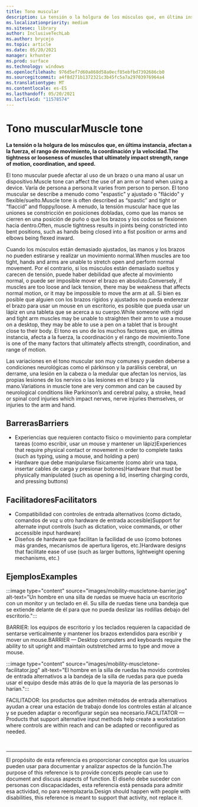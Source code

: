 ```yaml
---
title: Tono muscular
description: La tensión o la holgura de los músculos que, en última instancia, afectan a la fuerza, el rango de movimiento, la coordinación y la velocidad
ms.localizationpriority: medium
ms.sitesec: library
author: InclusiveTechLab
ms.author: brycejo
ms.topic: article
ms.date: 05/20/2021
manager: krhunter
ms.prod: surface
ms.technology: windows
ms.openlocfilehash: 976d5ef7d60a868d58a0ecf85ebfbd7392686cb0
ms.sourcegitcommit: a4f8d271b1372321c3b45fc5a7a29703976964a4
ms.translationtype: MT
ms.contentlocale: es-ES
ms.lasthandoff: 05/20/2021
ms.locfileid: "11578574"
---
```

# <a name="muscle-tone"></a><span data-ttu-id="9f4da-103">Tono muscular</span><span class="sxs-lookup"><span data-stu-id="9f4da-103">Muscle tone</span></span>

**<span data-ttu-id="9f4da-104">La tensión o la holgura de los músculos que, en última instancia, afectan a la fuerza, el rango de movimiento, la coordinación y la velocidad.</span><span class="sxs-lookup"><span data-stu-id="9f4da-104">The tightness or looseness of muscles that ultimately impact strength, range of motion, coordination, and speed.</span></span>**

<span data-ttu-id="9f4da-105">El tono muscular puede afectar al uso de un brazo o una mano al usar un dispositivo.</span><span class="sxs-lookup"><span data-stu-id="9f4da-105">Muscle tone can affect the use of an arm or hand when using a device.</span></span> <span data-ttu-id="9f4da-106">Varía de persona a persona.</span><span class="sxs-lookup"><span data-stu-id="9f4da-106">It varies from person to person.</span></span> <span data-ttu-id="9f4da-107">El tono muscular se describe a menudo como "espastic" y ajustado o "flácido" y flexible/suelto.</span><span class="sxs-lookup"><span data-stu-id="9f4da-107">Muscle tone is often described as “spastic” and tight or “flaccid” and floppy/loose.</span></span> <span data-ttu-id="9f4da-108">A menudo, la tensión muscular hace que las uniones se constricción en posiciones dobladas, como que las manos se cierren en una posición de puño o que los brazos y los codos se flexionen hacia dentro.</span><span class="sxs-lookup"><span data-stu-id="9f4da-108">Often, muscle tightness results in joints being constricted into bent positions, such as hands being closed into a fist position or arms and elbows being flexed inward.</span></span>

<span data-ttu-id="9f4da-109">Cuando los músculos están demasiado ajustados, las manos y los brazos no pueden estirarse y realizar un movimiento normal.</span><span class="sxs-lookup"><span data-stu-id="9f4da-109">When muscles are too tight, hands and arms are unable to stretch open and perform normal movement.</span></span> <span data-ttu-id="9f4da-110">Por el contrario, si los músculos están demasiado sueltos y carecen de tensión, puede haber debilidad que afecte al movimiento normal, o puede ser imposible mover el brazo en absoluto.</span><span class="sxs-lookup"><span data-stu-id="9f4da-110">Conversely, if muscles are too loose and lack tension, there may be weakness that affects normal motion, or it may be impossible to move the arm at all.</span></span> <span data-ttu-id="9f4da-111">Si bien es posible que alguien con los brazos rígidos y ajustados no pueda enderezar el brazo para usar un mouse en un escritorio, es posible que pueda usar un lápiz en una tableta que se acerca a su cuerpo.</span><span class="sxs-lookup"><span data-stu-id="9f4da-111">While someone with rigid and tight arm muscles may be unable to straighten their arm to use a mouse on a desktop, they may be able to use a pen on a tablet that is brought close to their body.</span></span> <span data-ttu-id="9f4da-112">El tono es uno de los muchos factores que, en última instancia, afecta a la fuerza, la coordinación y el rango de movimiento.</span><span class="sxs-lookup"><span data-stu-id="9f4da-112">Tone is one of the many factors that ultimately affects strength, coordination, and range of motion.</span></span>

<span data-ttu-id="9f4da-113">Las variaciones en el tono muscular son muy comunes y pueden deberse a condiciones neurológicas como el párkinson y la parálisis cerebral, un derrame, una lesión en la cabeza o la medular que afectan los nervios, las propias lesiones de los nervios o las lesiones en el brazo y la mano.</span><span class="sxs-lookup"><span data-stu-id="9f4da-113">Variations in muscle tone are very common and can be caused by neurological conditions like Parkinson’s and cerebral palsy, a stroke, head or spinal cord injuries which impact nerves, nerve injuries themselves, or injuries to the arm and hand.</span></span>

## <a name="barriers"></a><span data-ttu-id="9f4da-114">Barreras</span><span class="sxs-lookup"><span data-stu-id="9f4da-114">Barriers</span></span>
* <span data-ttu-id="9f4da-115">Experiencias que requieren contacto físico o movimiento para completar tareas (como escribir, usar un mouse y mantener un lápiz)</span><span class="sxs-lookup"><span data-stu-id="9f4da-115">Experiences that require physical contact or movement in order to complete tasks (such as typing, using a mouse, and holding a pen)</span></span>
* <span data-ttu-id="9f4da-116">Hardware que debe manipularse físicamente (como abrir una tapa, insertar cables de carga y presionar botones)</span><span class="sxs-lookup"><span data-stu-id="9f4da-116">Hardware that must be physically manipulated (such as opening a lid, inserting charging cords, and pressing buttons)</span></span>

## <a name="facilitators"></a><span data-ttu-id="9f4da-117">Facilitadores</span><span class="sxs-lookup"><span data-stu-id="9f4da-117">Facilitators</span></span>
* <span data-ttu-id="9f4da-118">Compatibilidad con controles de entrada alternativos (como dictado, comandos de voz u otro hardware de entrada accesible)</span><span class="sxs-lookup"><span data-stu-id="9f4da-118">Support for alternate input controls (such as dictation, voice commands, or other accessible input hardware)</span></span>
* <span data-ttu-id="9f4da-119">Diseños de hardware que facilitan la facilidad de uso (como botones más grandes, mecanismos de apertura ligeros, etc.)</span><span class="sxs-lookup"><span data-stu-id="9f4da-119">Hardware designs that facilitate ease of use (such as larger buttons, lightweight opening mechanisms, etc.)</span></span>

## <a name="examples"></a><span data-ttu-id="9f4da-120">Ejemplos</span><span class="sxs-lookup"><span data-stu-id="9f4da-120">Examples</span></span>

:::image type="content" source="images/mobility-muscletone-barrier.jpg" alt-text="Un hombre en una silla de ruedas se mueve hacia un escritorio con un monitor y un teclado en él. Su silla de ruedas tiene una bandeja que se extiende delante de él para que no pueda deslizar las rodillas debajo del escritorio.":::

<span data-ttu-id="9f4da-123">BARRIER: los equipos de escritorio y los teclados requieren la capacidad de sentarse verticalmente y mantener los brazos extendidos para escribir y mover un mouse.</span><span class="sxs-lookup"><span data-stu-id="9f4da-123">BARRIER — Desktop computers and keyboards require the ability to sit upright and maintain outstretched arms to type and move a mouse.</span></span>

:::image type="content" source="images/mobility-muscletone-facilitator.jpg" alt-text="El hombre en la silla de ruedas ha movido controles de entrada alternativos a la bandeja de la silla de ruedas para que pueda usar el equipo desde más atrás de lo que la mayoría de las personas lo harían.":::

<span data-ttu-id="9f4da-125">FACILITADOR: los productos que admiten métodos de entrada alternativos ayudan a crear una estación de trabajo donde los controles están al alcance y se pueden adaptar o reconfigurar según sea necesario.</span><span class="sxs-lookup"><span data-stu-id="9f4da-125">FACILITATOR — Products that support alternative input methods help create a workstation where controls are within reach and can be adapted or reconfigured as needed.</span></span>


&nbsp;

[comment]: # (Instrucción Footer)
___
<span data-ttu-id="9f4da-127">El propósito de esta referencia es proporcionar conceptos que los usuarios pueden usar para documentar y analizar aspectos de la función.</span><span class="sxs-lookup"><span data-stu-id="9f4da-127">The purpose of this reference is to provide concepts people can use to document and discuss aspects of function.</span></span> <span data-ttu-id="9f4da-128">El diseño debe suceder con personas con discapacidades, esta referencia está pensada para admitir esa actividad, no para reemplazarla.</span><span class="sxs-lookup"><span data-stu-id="9f4da-128">Design should happen with people with disabilities, this reference is meant to support that activity, not replace it.</span></span> 